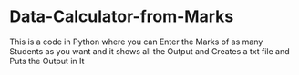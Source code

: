# Data-Calculator-from-Marks
This is a code in Python where you can Enter the Marks of as many Students as you want and it shows all the Output and Creates a txt file and Puts the Output in It
